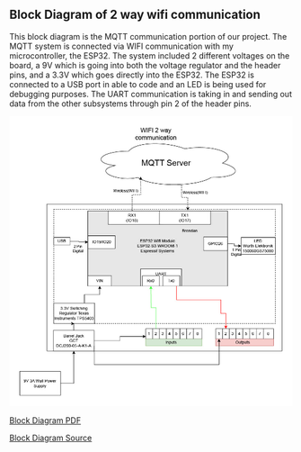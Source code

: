 ## Block Diagram of 2 way wifi communication


This block diagram is the MQTT communication portion of our project. The MQTT system is connected via WIFI communication with my microcontroller, the ESP32. The system included 2 different voltages on the board, a 9V which is going into both the voltage regulator and the header pins, and a 3.3V which goes directly into the ESP32. The ESP32 is connected to a USB port in able to code and an LED is being used for debugging purposes. The UART communication is taking in and sending out data from the other subsystems through pin 2 of the header pins.




![Block Diagram](1746169004370-98db2433-7757-4303-a6fa-597b9f8fed9f_1.jpg)

[Block Diagram PDF](Block_Team203_Keeter.pdf)

[Block Diagram Source](https://drive.google.com/file/d/1lBq51Aa4LJ1upC8nbrsn0R02aSWhaZRm/view?usp=sharing)

